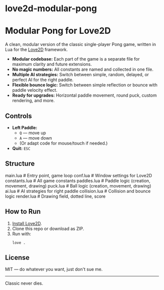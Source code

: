 # love2d-modular-pong
# Modular Pong for Love2D

A clean, modular version of the classic single-player Pong game, written in Lua for the [Love2D](https://love2d.org/) framework.

- **Modular codebase:** Each part of the game is a separate file for maximum clarity and future extensions.
- **No magic numbers:** All constants are named and collected in one file.
- **Multiple AI strategies:** Switch between simple, random, delayed, or perfect AI for the right paddle.
- **Flexible bounce logic:** Switch between simple reflection or bounce with paddle velocity effect.
- **Ready for upgrades:** Horizontal paddle movement, round puck, custom rendering, and more.

## Controls

- **Left Paddle:**  
    - `Q` — move up  
    - `A` — move down  
    - (Or adapt code for mouse/touch if needed.)
- **Quit:** `ESC`

## Structure
main.lua # Entry point, game loop
conf.lua # Window settings for Love2D
constants.lua # All game constants
paddles.lua # Paddle logic (creation, movement, drawing)
puck.lua # Ball logic (creation, movement, drawing)
ai.lua # AI strategies for right paddle
collision.lua # Collision and bounce logic
render.lua # Drawing field, dotted line, score


## How to Run

1. [Install Love2D](https://love2d.org/).
2. Clone this repo or download as ZIP.
3. Run with:
    ```
    love .
    ```

## License

MIT — do whatever you want, just don't sue me.

---

Classic never dies.

